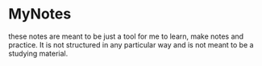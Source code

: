 # MyNotes

these notes are meant to be just a tool for me to learn, make notes and practice. It is not structured in any particular way and is not meant to be a studying material.
